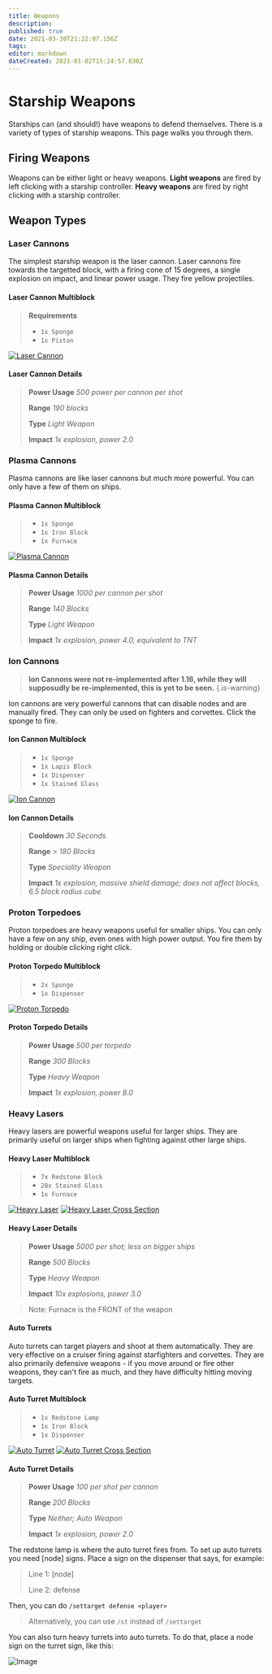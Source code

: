 ```yaml
---
title: Weapons
description: 
published: true
date: 2021-03-30T21:22:07.156Z
tags: 
editor: markdown
dateCreated: 2021-01-02T15:24:57.030Z
---
```


# Starship Weapons

Starships can (and should!) have weapons to defend themselves.
There is a variety of types of starship weapons.
This page walks you through them.

## Firing Weapons

Weapons can be either light or heavy weapons.
**Light weapons** are fired by left clicking with a starship controller.
**Heavy weapons** are fired by right clicking with a starship controller.

## Weapon Types

### Laser Cannons

The simplest starship weapon is the laser cannon.
Laser cannons fire towards the targetted block,
with a firing cone of 15 degrees, a single explosion on impact,
and linear power usage.
They fire yellow projectiles.

#### Laser Cannon Multiblock

> **Requirements**
> * `1x Sponge`
> * `1x Piston`

<a href="https://imgur.com/ODat29Z"><img src="https://i.imgur.com/ODat29Z.png" title="Laser Cannon" /></a>

#### Laser Cannon Details

> **Power Usage** *500 power per cannon per shot*
>
> **Range** *190 blocks*
>
> **Type** *Light Weapon*
>
> **Impact** *1x explosion, power 2.0*

### Plasma Cannons

Plasma cannons are like laser cannons but much more powerful.
You can only have a few of them on ships.

#### Plasma Cannon Multiblock

> * `1x Sponge`
> * `1x Iron Block`
> * `1x Furnace`

<a href="https://imgur.com/oYtmk7g"><img src="https://i.imgur.com/oYtmk7g.png" title="Plasma Cannon" /></a>

#### Plasma Cannon Details

> **Power Usage** *1000 per cannon per shot*
>
> **Range** *140 Blocks*
>
> **Type** *Light Weapon*
>
> **Impact** *1x explosion, power 4.0, equivalent to TNT*

### Ion Cannons

> **Ion Cannons were not re-implemented after 1.16, while they will supposudly be re-implemented, this is yet to be seen.**
{.is-warning}


Ion cannons are very powerful cannons that can disable nodes and are manually fired.
They can only be used on fighters and corvettes. Click the sponge to fire.

#### Ion Cannon Multiblock

> * `1x Sponge`
> * `1x Lapis Block`
> * `1x Dispenser`
> * `1x Stained Glass`

<a href="https://imgur.com/YPnDeTm"><img src="https://i.imgur.com/YPnDeTm.png" title="Ion Cannon" /></a>

#### Ion Cannon Details

> **Cooldown** *30 Seconds*
>
> **Range** *> 180 Blocks*
>
> **Type** *Speciality Weapon*
>
> **Impact** *1x explosion, massive shield damage; does not affect blocks, 6.5 block radius cube*

### Proton Torpedoes

Proton torpedoes are heavy weapons useful for smaller ships.
You can only have a few on any ship, even ones with high power output.
You fire them by holding or double clicking right click.

#### Proton Torpedo Multiblock

> * `2x Sponge`
> * `1x Dispenser`

<a href="https://imgur.com/IXwJPfc"><img src="https://i.imgur.com/IXwJPfc.png" title="Proton Torpedo" /></a>

#### Proton Torpedo Details

> **Power Usage** *500 per torpedo*
>
> **Range** *300 Blocks*
>
> **Type** *Heavy Weapon*
>
> **Impact** *1x explosion, power 8.0*

### Heavy Lasers

Heavy lasers are powerful weapons useful for larger ships.
They are primarily useful on larger ships
when fighting against other large ships.

#### Heavy Laser Multiblock

> * `7x Redstone Block`
> * `28x Stained Glass`
> * `1x Furnace`

<a href="https://imgur.com/loadd7q"><img src="https://i.imgur.com/loadd7q.png" title="Heavy Laser" /></a>
<a href="https://imgur.com/pq81HXb"><img src="https://i.imgur.com/pq81HXb.png" title="Heavy Laser Cross Section" /></a>

#### Heavy Laser Details

> **Power Usage** *5000 per shot; less on bigger ships*
>
> **Range** *500 Blocks*
>
> **Type** *Heavy Weapon*
>
> **Impact** *10x explosions, power 3.0*

> Note: Furnace is the FRONT of the weapon

#### Auto Turrets

Auto turrets can target players and shoot at them automatically.
They are very effective on a cruiser firing
against starfighters and corvettes.
They are also primarily defensive weapons -
if you move around or fire other weapons, they can't fire as much,
and they have difficulty hitting moving targets.

#### Auto Turret Multiblock

> * `1x Redstone Lamp`
> * `1x Iron Block`
> * `1x Dispenser`

<a href="https://imgur.com/cIHPUXf"><img src="https://i.imgur.com/cIHPUXf.png" title="Auto Turret" /></a>
<a href="https://imgur.com/RGmqHkn"><img src="https://i.imgur.com/RGmqHkn.png" title="Auto Turret Cross Section" /></a>

#### Auto Turret Details

> **Power Usage** *100 per shot per cannon*
>
> **Range** *200 Blocks*
>
> **Type** *Neither; Auto Weapon*
>
> **Impact** *1x explosion, power 2.0*

The redstone lamp is where the auto turret fires from.
To set up auto turrets you need [node] signs.
Place a sign on the dispenser that says, for example:
> Line 1: [node]
>
> Line 2: defense

Then, you can do `/settarget defense <player>`

> Alternatively, you can use `/st` instead of `/settarget`

You can also turn heavy turrets into auto turrets.
To do that, place a node sign on the turret sign, like this:

![Image](https://image.prntscr.com/image/oyKvb_ecSYSumhBepC-80A.png)

[lasercannontop]: https://forum.starlegacy.net/uploads/default/original/1X/503c55842997e104ccac75cbdc1577360372ae86.png
[lasercannonside]: https://forum.starlegacy.net/uploads/default/original/1X/4c45592b2fd12e6717010b11d2afd8085f394162.png

[pulsecannontop]: https://forum.starlegacy.net/uploads/default/original/1X/ee68dfd7f357af7edb67a02fdcb1c7748cb060d4.png
[pulsecannonside]: https://forum.starlegacy.net/uploads/default/original/1X/2387f4c223aa8b351e533e1c18e7537c8cfbe7a2.png
